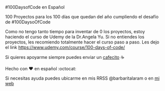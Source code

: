 #100DaysofCode en Español

100 Proyectos para los 100 días que quedan del año cumpliendo el desafío de #100DaysoOfCode

Como no tengo tanto tiempo para inventar de 0 los proyectos, estoy haciendo el curso de Udemy de la Dr.Angela Yu. Si no entiendes los proyectos, les recomiendo totalmente hacer el curso paso a paso. 
Les dejo el link <https://www.udemy.com/course/100-days-of-code/>

Si quieres apoyarme siempre puedes enviar un [cafecito][cafecito] :coffee:

Hecho con :hearts: en español :octocat:

Si necesitas ayuda puedes ubicarme en mis RRSS @barbaritalaram o en [mi web][web_blara] 


[web_blara]: https://www.barbaritalara.com
[cafecito]: https://www.buymeacoffee.com/barbaritalaram